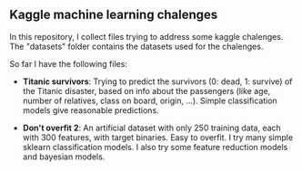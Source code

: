 ## Kaggle machine learning chalenges

In this repository, I collect files trying to address some kaggle chalenges. The "datasets" folder contains the datasets used for the chalenges.

So far I have the following files:

- **Titanic survivors**: Trying to predict the survivors (0: dead, 1: survive) of the Titanic disaster, based on info about the passengers (like age, number of relatives, class on board, origin, ...).  Simple classification models give reasonable predictions.

- **Don't overfit 2**: An artificial dataset with only 250 training data, each with 300 features, with target binaries. Easy to overfit. I try many simple sklearn classification models. I also try some feature reduction models and bayesian models.
